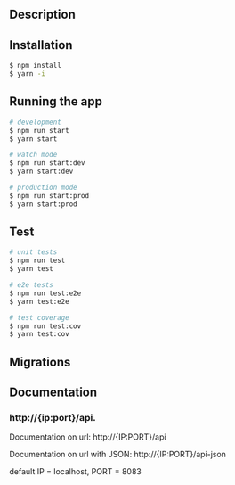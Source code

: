 ## Description

## Installation

```bash
$ npm install
$ yarn -i
```

## Running the app

```bash
# development
$ npm run start
$ yarn start

# watch mode
$ npm run start:dev
$ yarn start:dev

# production mode
$ npm run start:prod
$ yarn start:prod
```

## Test

```bash
# unit tests
$ npm run test
$ yarn test

# e2e tests
$ npm run test:e2e
$ yarn test:e2e

# test coverage
$ npm run test:cov
$ yarn test:cov
```

## Migrations

## Documentation

### http://{ip:port}/api.
<p>
 Documentation on url: http://{IP:PORT}/api
</p>
<p>
 Documentation on url with JSON: http://{IP:PORT}/api-json
</p>
<p>
 default IP = localhost, PORT = 8083
</p>

